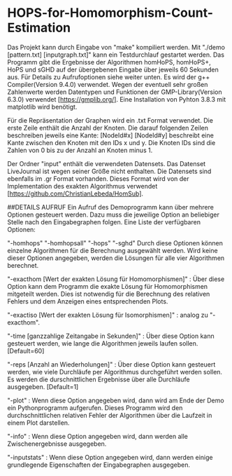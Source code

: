 # HOPS-for-Homomorphism-Count-Estimation

Das Projekt kann durch Eingabe von "make" kompiliert werden. Mit "./demo [pattern.txt] [inputgraph.txt]" kann ein Testdurchlauf gestartet werden. Das Programm gibt die Ergebnisse der Algorithmen homHoPS, homHoPS+, HoPS und sGHD auf der übergebenen Eingabe über jeweils 60 Sekunden aus. Für Details zu Aufrufoptionen siehe weiter unten. Es wird der g++ Compiler(Version 9.4.0) verwendet. Wegen der eventuell sehr großen Zahlenwerte werden Datentypen und Funktionen der GMP-Library(Version 6.3.0) verwendet [https://gmplib.org/]. Eine Installation von Pyhton 3.8.3 mit matplotlib wird benötigt.

Für die Repräsentation der Graphen wird ein .txt Format verwendet. Die erste Zeile enthält die Anzahl der Knoten. Die darauf folgenden Zeilen beschreiben jeweils eine Kante: [NodeId#x] [NodeId#y] beschreibt eine Kante zwischen den Knoten mit den IDs x und y. Die Knoten IDs sind die Zahlen von 0 bis zu der Anzahl an Knoten minus 1.

Der Ordner "input" enthält die verwendeten Datensets. Das Datenset LiveJournal ist wegen seiner Größe nicht enthalten. Die Datensets sind ebenfalls im .gr Format vorhanden. Dieses Format wird von der Implementation des exakten Algorithmus verwendet [https://github.com/ChristianLebeda/HomSub].

##DETAILS AUFRUF
Ein Aufruf des Demoprogramm kann über mehrere Optionen gesteuert werden. Dazu muss die jeweilige Option an beliebiger Stelle nach den Eingabegraphen folgen. Eine Liste der verfügbaren Optionen:

"-homhops"
"-homhopsall"
"-hops"
"-sghd"
Durch diese Optionen können einzelne Algorithmen für die Berechnung ausgewählt werden. Wird keine dieser Optionen angegeben, werden die Lösungen für alle vier Algorithmen berechnet.

"-exacthom [Wert der exakten Lösung für Homomorphismen]" : Über diese Option kann dem Programm die exakte Lösung für Homomorphismen mitgeteilt werden. Dies ist notwendig für die Berechnung des relativen Fehlers und dem Anzeigen eines entsprechenden Plots.

"-exactiso [Wert der exakten Lösung für Isomorphismen]" : analog zu "-exacthom".

"-time [ganzzahlige Zeitangabe in Sekunden]" : Über diese Option kann gesteuert werden, wie lange die Algorithmen jeweils laufen sollen. [Default=60]

"-reps [Anzahl an Wiederholungen]" : Über diese Option kann gesteuert werden, wie viele Durchläufe per Algorithmus durchgeführt werden sollen. Es werden die durschnittlichen Ergebnisse über alle Durchläufe ausgegeben. [Default=1]

"-plot" : Wenn diese Option angegeben wird, dann wird am Ende der Demo ein Pythonprogramm aufgerufen. Dieses Programm wird den durchschnittlichen relativen Fehler der Algorithmen über die Laufzeit in einem Plot darstellen.

"-info" : Wenn diese Option angegeben wird, dann werden alle Zwischenergebnisse ausgegeben.

"-inputstats" : Wenn diese Option angegeben wird, dann werden einige grundlegende Eigenschaften der Eingabegraphen ausgegeben.
